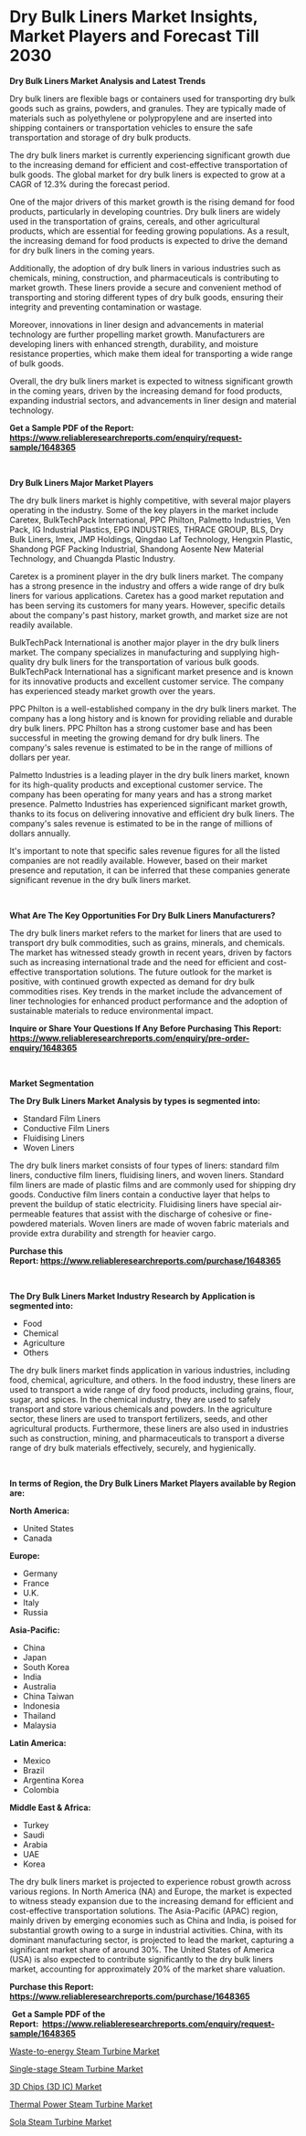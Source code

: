 <p><h1>Dry Bulk Liners Market Insights, Market Players and Forecast Till 2030</h1></p><p><strong>Dry Bulk Liners Market Analysis and Latest Trends</strong></p>
<p><p>Dry bulk liners are flexible bags or containers used for transporting dry bulk goods such as grains, powders, and granules. They are typically made of materials such as polyethylene or polypropylene and are inserted into shipping containers or transportation vehicles to ensure the safe transportation and storage of dry bulk products.</p><p>The dry bulk liners market is currently experiencing significant growth due to the increasing demand for efficient and cost-effective transportation of bulk goods. The global market for dry bulk liners is expected to grow at a CAGR of 12.3% during the forecast period.</p><p>One of the major drivers of this market growth is the rising demand for food products, particularly in developing countries. Dry bulk liners are widely used in the transportation of grains, cereals, and other agricultural products, which are essential for feeding growing populations. As a result, the increasing demand for food products is expected to drive the demand for dry bulk liners in the coming years.</p><p>Additionally, the adoption of dry bulk liners in various industries such as chemicals, mining, construction, and pharmaceuticals is contributing to market growth. These liners provide a secure and convenient method of transporting and storing different types of dry bulk goods, ensuring their integrity and preventing contamination or wastage.</p><p>Moreover, innovations in liner design and advancements in material technology are further propelling market growth. Manufacturers are developing liners with enhanced strength, durability, and moisture resistance properties, which make them ideal for transporting a wide range of bulk goods.</p><p>Overall, the dry bulk liners market is expected to witness significant growth in the coming years, driven by the increasing demand for food products, expanding industrial sectors, and advancements in liner design and material technology.</p></p>
<p><strong>Get a Sample PDF of the Report:&nbsp; <a href="https://www.reliableresearchreports.com/enquiry/request-sample/1648365">https://www.reliableresearchreports.com/enquiry/request-sample/1648365</a></strong></p>
<p>&nbsp;</p>
<p><strong>Dry Bulk Liners Major Market Players</strong></p>
<p><p>The dry bulk liners market is highly competitive, with several major players operating in the industry. Some of the key players in the market include Caretex, BulkTechPack International, PPC Philton, Palmetto Industries, Ven Pack, IG Industrial Plastics, EPG INDUSTRIES, THRACE GROUP, BLS, Dry Bulk Liners, Imex, JMP Holdings, Qingdao Laf Technology, Hengxin Plastic, Shandong PGF Packing Industrial, Shandong Aosente New Material Technology, and Chuangda Plastic Industry.</p><p>Caretex is a prominent player in the dry bulk liners market. The company has a strong presence in the industry and offers a wide range of dry bulk liners for various applications. Caretex has a good market reputation and has been serving its customers for many years. However, specific details about the company's past history, market growth, and market size are not readily available.</p><p>BulkTechPack International is another major player in the dry bulk liners market. The company specializes in manufacturing and supplying high-quality dry bulk liners for the transportation of various bulk goods. BulkTechPack International has a significant market presence and is known for its innovative products and excellent customer service. The company has experienced steady market growth over the years.</p><p>PPC Philton is a well-established company in the dry bulk liners market. The company has a long history and is known for providing reliable and durable dry bulk liners. PPC Philton has a strong customer base and has been successful in meeting the growing demand for dry bulk liners. The company's sales revenue is estimated to be in the range of millions of dollars per year.</p><p>Palmetto Industries is a leading player in the dry bulk liners market, known for its high-quality products and exceptional customer service. The company has been operating for many years and has a strong market presence. Palmetto Industries has experienced significant market growth, thanks to its focus on delivering innovative and efficient dry bulk liners. The company's sales revenue is estimated to be in the range of millions of dollars annually.</p><p>It's important to note that specific sales revenue figures for all the listed companies are not readily available. However, based on their market presence and reputation, it can be inferred that these companies generate significant revenue in the dry bulk liners market.</p></p>
<p>&nbsp;</p>
<p><strong>What Are The Key Opportunities For Dry Bulk Liners Manufacturers?</strong></p>
<p><p>The dry bulk liners market refers to the market for liners that are used to transport dry bulk commodities, such as grains, minerals, and chemicals. The market has witnessed steady growth in recent years, driven by factors such as increasing international trade and the need for efficient and cost-effective transportation solutions. The future outlook for the market is positive, with continued growth expected as demand for dry bulk commodities rises. Key trends in the market include the advancement of liner technologies for enhanced product performance and the adoption of sustainable materials to reduce environmental impact.</p></p>
<p><strong>Inquire or Share Your Questions If Any Before Purchasing This Report: <a href="https://www.reliableresearchreports.com/enquiry/pre-order-enquiry/1648365">https://www.reliableresearchreports.com/enquiry/pre-order-enquiry/1648365</a></strong></p>
<p>&nbsp;</p>
<p><strong>Market Segmentation</strong></p>
<p><strong>The Dry Bulk Liners Market Analysis by types is segmented into:</strong></p>
<p><ul><li>Standard Film Liners</li><li>Conductive Film Liners</li><li>Fluidising Liners</li><li>Woven Liners</li></ul></p>
<p><p>The dry bulk liners market consists of four types of liners: standard film liners, conductive film liners, fluidising liners, and woven liners. Standard film liners are made of plastic films and are commonly used for shipping dry goods. Conductive film liners contain a conductive layer that helps to prevent the buildup of static electricity. Fluidising liners have special air-permeable features that assist with the discharge of cohesive or fine-powdered materials. Woven liners are made of woven fabric materials and provide extra durability and strength for heavier cargo.</p></p>
<p><strong>Purchase this Report:&nbsp;<a href="https://www.reliableresearchreports.com/purchase/1648365">https://www.reliableresearchreports.com/purchase/1648365</a></strong></p>
<p>&nbsp;</p>
<p><strong>The Dry Bulk Liners Market Industry Research by Application is segmented into:</strong></p>
<p><ul><li>Food</li><li>Chemical</li><li>Agriculture</li><li>Others</li></ul></p>
<p><p>The dry bulk liners market finds application in various industries, including food, chemical, agriculture, and others. In the food industry, these liners are used to transport a wide range of dry food products, including grains, flour, sugar, and spices. In the chemical industry, they are used to safely transport and store various chemicals and powders. In the agriculture sector, these liners are used to transport fertilizers, seeds, and other agricultural products. Furthermore, these liners are also used in industries such as construction, mining, and pharmaceuticals to transport a diverse range of dry bulk materials effectively, securely, and hygienically.</p></p>
<p>&nbsp;</p>
<p><strong>In terms of Region, the Dry Bulk Liners Market Players available by Region are:</strong></p>
<p>
    <p> <strong> North America: </strong>
        <ul>
            <li>United States</li>
            <li>Canada</li>
        </ul>
        </p> 
    <p> <strong> Europe: </strong>
        <ul>
            <li>Germany</li>
            <li>France</li>
            <li>U.K.</li>
            <li>Italy</li>
            <li>Russia</li>
        </ul>
        </p> 
    <p> <strong> Asia-Pacific: </strong>
        <ul>
            <li>China</li>
            <li>Japan</li>
            <li>South Korea</li>
            <li>India</li>
            <li>Australia</li>
            <li>China Taiwan</li>
            <li>Indonesia</li>
            <li>Thailand</li>
            <li>Malaysia</li>
        </ul>
        </p> 
    <p> <strong> Latin America: </strong>
        <ul>
            <li>Mexico</li>
            <li>Brazil</li>
            <li>Argentina Korea</li>
            <li>Colombia</li>
        </ul>
        </p> 
    <p> <strong> Middle East & Africa: </strong>
        <ul>
            <li>Turkey</li>
            <li>Saudi</li>
            <li>Arabia</li>
            <li>UAE</li>
            <li>Korea</li>
        </ul>
    </p>
    </p>
<p><p>The dry bulk liners market is projected to experience robust growth across various regions. In North America (NA) and Europe, the market is expected to witness steady expansion due to the increasing demand for efficient and cost-effective transportation solutions. The Asia-Pacific (APAC) region, mainly driven by emerging economies such as China and India, is poised for substantial growth owing to a surge in industrial activities. China, with its dominant manufacturing sector, is projected to lead the market, capturing a significant market share of around 30%. The United States of America (USA) is also expected to contribute significantly to the dry bulk liners market, accounting for approximately 20% of the market share valuation.</p></p>
<p><strong>Purchase this Report: <a href="https://www.reliableresearchreports.com/purchase/1648365">https://www.reliableresearchreports.com/purchase/1648365</a></strong></p>
<p>&nbsp;<strong>Get a Sample PDF of the Report:&nbsp;&nbsp;<a href="https://www.reliableresearchreports.com/enquiry/request-sample/1648365">https://www.reliableresearchreports.com/enquiry/request-sample/1648365</a></strong></p>
<p><strong></strong></p>
<p><p><a href="https://medium.com/@bartlakin/waste-to-energy-steam-turbine-market-research-report-its-history-and-forecast-2023-to-2030-3ab91e7f4a60">Waste-to-energy Steam Turbine Market</a></p><p><a href="https://medium.com/@kaceyrath/analyzing-single-stage-steam-turbine-market-global-industry-perspective-and-forecast-2023-to-12a9d9fdcb87">Single-stage Steam Turbine Market</a></p><p><a href="https://medium.com/@bradomar67436/3d-chips-3d-ic-market-comprehensive-assessment-by-type-application-and-geography-e8a7860ec45c">3D Chips (3D IC) Market</a></p><p><a href="https://medium.com/@zoeyjohns1903/decoding-thermal-power-steam-turbine-market-metrics-market-share-trends-and-growth-patterns-b21d58ffbed6">Thermal Power Steam Turbine Market</a></p><p><a href="https://medium.com/@enosstark1905/sola-steam-turbine-market-report-reveals-the-latest-trends-and-growth-opportunities-of-this-market-e8119a702790">Sola Steam Turbine Market</a></p></p>